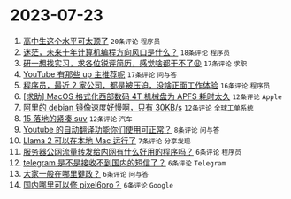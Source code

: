 # 2023-07-23

1. [高中生这个水平可太顶了](https://www.v2ex.com/t/958933) `20条评论` `程序员`
1. [迷茫，未来十年计算机编程方向风口是什么？](https://www.v2ex.com/t/958923) `18条评论` `程序员`
1. [研一想找实习，求各位锐评简历，感觉啥都干不了😩](https://www.v2ex.com/t/958948) `17条评论` `求职`
1. [YouTube 有那些 up 主推荐呢](https://www.v2ex.com/t/958926) `17条评论` `问与答`
1. [程序员，最近 2 家公司，都是被压迫，没啥正面工作体验](https://www.v2ex.com/t/958924) `16条评论` `程序员`
1. [[求助] MacOS 格式化西部数码 4T 机械盘为 APFS 耗时太久](https://www.v2ex.com/t/958952) `12条评论` `Apple`
1. [阿里的 debian 镜像速度好慢啊，只有 30KB/s](https://www.v2ex.com/t/958931) `12条评论` `全球工单系统`
1. [15 落地的紧凑 suv](https://www.v2ex.com/t/958922) `12条评论` `汽车`
1. [Youtube 的自动翻译功能你们使用可正常？](https://www.v2ex.com/t/958944) `8条评论` `问与答`
1. [Llama 2 可以在本地 Mac 运行了](https://www.v2ex.com/t/958929) `7条评论` `分享发现`
1. [服务器公网流量转发给内网有什么好用的程序吗？](https://www.v2ex.com/t/958956) `6条评论` `程序员`
1. [telegram 是不是接收不到国内的短信了？](https://www.v2ex.com/t/958953) `6条评论` `Telegram`
1. [大家一般在哪里键政？](https://www.v2ex.com/t/958934) `6条评论` `问与答`
1. [国内哪里可以修 pixel6pro？](https://www.v2ex.com/t/958928) `6条评论` `Google`

